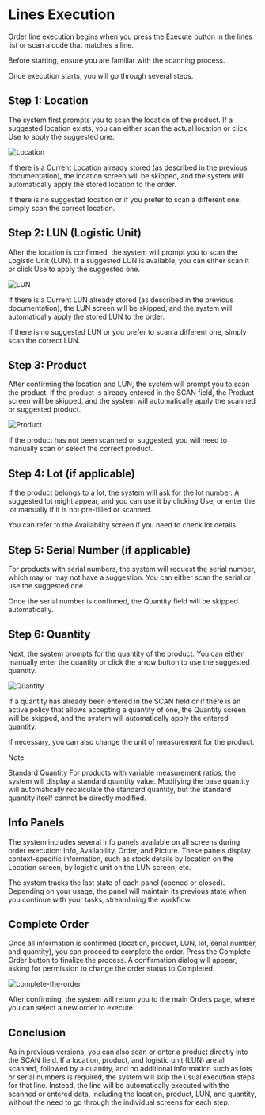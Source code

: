 # Lines Execution
Order line execution begins when you press the Execute button in the lines list or scan a code that matches a line.

Before starting, ensure you are familiar with the scanning process.

Once execution starts, you will go through several steps.

## Step 1: Location
The system first prompts you to scan the location of the product. If a suggested location exists, you can either scan the actual location or click Use to apply the suggested one.

![Location](pictures/location-screen.png)

If there is a Current Location already stored (as described in the previous documentation), the location screen will be skipped, and the system will automatically apply the stored location to the order.

If there is no suggested location or if you prefer to scan a different one, simply scan the correct location.

## Step 2: LUN (Logistic Unit)
After the location is confirmed, the system will prompt you to scan the Logistic Unit (LUN). If a suggested LUN is available, you can either scan it or click Use to apply the suggested one.

![LUN](pictures/logistic-unit-screen.png)

If there is a Current LUN already stored (as described in the previous documentation), the LUN screen will be skipped, and the system will automatically apply the stored LUN to the order.

If there is no suggested LUN or you prefer to scan a different one, simply scan the correct LUN.

## Step 3: Product
After confirming the location and LUN, the system will prompt you to scan the product. If the product is already entered in the SCAN field, the Product screen will be skipped, and the system will automatically apply the scanned or suggested product.

![Product](pictures/product-screen.png)

If the product has not been scanned or suggested, you will need to manually scan or select the correct product.



## Step 4: Lot (if applicable)
If the product belongs to a lot, the system will ask for the lot number. A suggested lot might appear, and you can use it by clicking Use, or enter the lot manually if it is not pre-filled or scanned.



You can refer to the Availability screen if you need to check lot details.

## Step 5: Serial Number (if applicable)
For products with serial numbers, the system will request the serial number, which may or may not have a suggestion. You can either scan the serial or use the suggested one.



Once the serial number is confirmed, the Quantity field will be skipped automatically.

## Step 6: Quantity
Next, the system prompts for the quantity of the product. You can either manually enter the quantity or click the arrow button to use the suggested quantity.

![Quantity](pictures/quantity-screen-1.png)

If a quantity has already been entered in the SCAN field or if there is an active policy that allows accepting a quantity of one, the Quantity screen will be skipped, and the system will automatically apply the entered quantity.

If necessary, you can also change the unit of measurement for the product.

> [!Note]
> Standard Quantity
> For products with variable measurement ratios, the system will display a standard quantity value. Modifying the base quantity will automatically recalculate the standard quantity, but the standard quantity itself cannot be directly modified.

## Info Panels
The system includes several info panels available on all screens during order execution: Info, Availability, Order, and Picture. These panels display context-specific information, such as stock details by location on the Location screen, by logistic unit on the LUN screen, etc.

The system tracks the last state of each panel (opened or closed). Depending on your usage, the panel will maintain its previous state when you continue with your tasks, streamlining the workflow.

## Complete Order
Once all information is confirmed (location, product, LUN, lot, serial number, and quantity), you can proceed to complete the order. Press the Complete Order button to finalize the process. A confirmation dialog will appear, asking for permission to change the order status to Completed.

![complete-the-order](pictures/complete-the-order.png)

After confirming, the system will return you to the main Orders page, where you can select a new order to execute.

## Conclusion 

As in previous versions, you can also scan or enter a product directly into the SCAN field. If a location, product, and logistic unit (LUN) are all scanned, followed by a quantity, and no additional information such as lots or serial numbers is required, the system will skip the usual execution steps for that line. Instead, the line will be automatically executed with the scanned or entered data, including the location, product, LUN, and quantity, without the need to go through the individual screens for each step.
